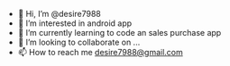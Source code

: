 - 👋 Hi, I’m @desire7988
- 👀 I’m interested in android app
- 🌱 I’m currently learning to code an sales purchase app
- 💞️ I’m looking to collaborate on ...
- 📫 How to reach me desire7988@gmail.com

<!---
desire7988/desire7988 is a ✨ special ✨ repository because its `README.md` (this file) appears on your GitHub profile.
You can click the Preview link to take a look at your changes.
--->
